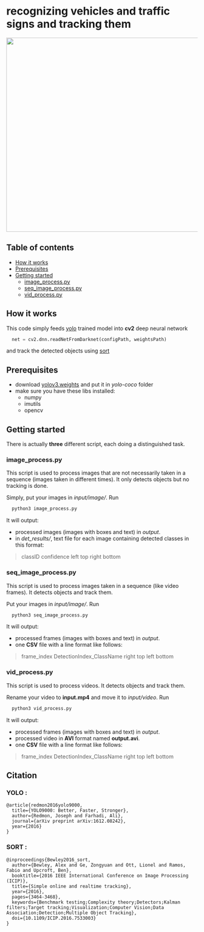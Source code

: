 # recognizing vehicles and traffic signs and tracking them
<p align="center">
  <img width="800" height="512" src="https://github.com/AlphaArslan/ML_Traffic_Detection_Tracking/blob/master/demo.gif">
</p>

## Table of contents  
- [How it works](#how-it-works)
- [Prerequisites](#prerequisites)
- [Getting started](#getting-started)
    * [image_process.py](#image_processpy)
    * [seq_image_process.py](#seq_image_processpy)
    * [vid_process.py](vid_processpy)




## How it works
This code simply feeds [yolo](https://pjreddie.com/darknet/yolo/) trained model into __cv2__ deep neural network

```python
  net = cv2.dnn.readNetFromDarknet(configPath, weightsPath)
```
and track the detected objects using [sort](https://github.com/abewley/sort)

<p></p>

## Prerequisites
- download [yolov3.weights](https://pjreddie.com/media/files/yolov3.weights) and put it in _yolo-coco_ folder
- make sure you have these libs installed:
  * numpy
  * imutils
  * opencv

<p></p>

## Getting started
There is actually __three__ different script, each doing a distinguished task.
<p></p>

### image_process.py
This script is used to process images that are not necessarily taken in a sequence (images taken in different times). It only detects objects but no tracking is done.
<p></p>

Simply, put your images in _input/image/_.
Run
```bash
  python3 image_process.py
```
It will output:
* processed images (images with boxes and text) in _output_.
* in _det_results/_, text file for each image containing detected classes  in this format:
> classID  confidence  left  top  right  bottom  

<p></p>


### seq_image_process.py
This script is used to process images taken in a sequence (like video frames). It detects objects and track them.
<p></p>

Put your images in _input/image/_.
Run
```bash
  python3 seq_image_process.py
```
It will output:
* processed frames (images with boxes and text) in _output_.
* one __CSV__ file with a line format like follows:
> frame_index  DetectionIndex_ClassName  right  top  left  bottom

<p></p>

### vid_process.py
This script is used to process videos. It detects objects and track them.
<p></p>

Rename your video to __input.mp4__ and move it to _input/video_.
Run
```bash
  python3 vid_process.py
```
It will output:
* processed frames (images with boxes and text) in _output_.
* processed video in __AVI__ format named __output.avi__.
* one __CSV__ file with a line format like follows:
> frame_index  DetectionIndex_ClassName  right  top  left  bottom


<p></p>

## Citation

### YOLO :

    @article{redmon2016yolo9000,
      title={YOLO9000: Better, Faster, Stronger},
      author={Redmon, Joseph and Farhadi, Ali},
      journal={arXiv preprint arXiv:1612.08242},
      year={2016}
    }

### SORT :

    @inproceedings{Bewley2016_sort,
      author={Bewley, Alex and Ge, Zongyuan and Ott, Lionel and Ramos, Fabio and Upcroft, Ben},
      booktitle={2016 IEEE International Conference on Image Processing (ICIP)},
      title={Simple online and realtime tracking},
      year={2016},
      pages={3464-3468},
      keywords={Benchmark testing;Complexity theory;Detectors;Kalman filters;Target tracking;Visualization;Computer Vision;Data Association;Detection;Multiple Object Tracking},
      doi={10.1109/ICIP.2016.7533003}
    }
